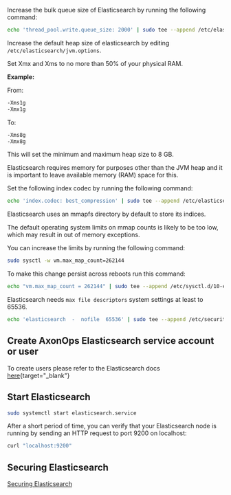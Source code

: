 

Increase the bulk queue size of Elasticsearch by running the following command:

``` bash 
echo 'thread_pool.write.queue_size: 2000' | sudo tee --append /etc/elasticsearch/elasticsearch.yml > /dev/null
```

Increase the default heap size of elasticsearch by editing `/etc/elasticsearch/jvm.options`.

Set Xmx and Xms to no more than 50% of your physical RAM.

**Example:**

From:
``` bash
-Xms1g
-Xmx1g 
```
To: 
``` bash
-Xms8g
-Xmx8g 
```
This will set the minimum and maximum heap size to 8 GB.

Elasticsearch requires memory for purposes other than the JVM heap and it is important to leave available memory (RAM) space for this.


Set the following index codec by running the following command:

``` bash 
echo 'index.codec: best_compression' | sudo tee --append /etc/elasticsearch/elasticsearch.yml > /dev/null
```

Elasticsearch uses an mmapfs directory by default to store its indices. 

The default operating system limits on mmap counts is likely to be too low, which may result in out of memory exceptions.

You can increase the limits by running the following command:

``` bash 
sudo sysctl -w vm.max_map_count=262144
```

To make this change persist across reboots run this command:

``` bash
echo "vm.max_map_count = 262144" | sudo tee --append /etc/sysctl.d/10-elasticsearch.conf > /dev/null
```

Elasticsearch needs `max file descriptors` system settings at least to 65536.

``` bash 
echo 'elasticsearch  -  nofile  65536' | sudo tee --append /etc/security/limits.conf > /dev/null
```

## Create AxonOps Elasticsearch service account or user

To create users please refer to the Elasticsearch docs [here](https://www.elastic.co/guide/en/elasticsearch/reference/current/setting-up-authentication.html){target="_blank"}

## Start Elasticsearch

``` bash
sudo systemctl start elasticsearch.service
```

After a short period of time, you can verify that your Elasticsearch node is running by sending an HTTP request to port 9200 on localhost:

``` bash
curl "localhost:9200"
```

## Securing Elasticsearch

[Securing Elasticsearch](./securing_elastic.md)